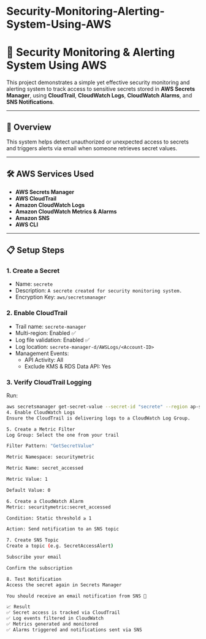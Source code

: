 # Security-Monitoring-Alerting-System-Using-AWS

# 🔐 Security Monitoring & Alerting System Using AWS

This project demonstrates a simple yet effective security monitoring and alerting system to track access to sensitive secrets stored in **AWS Secrets Manager**, using **CloudTrail**, **CloudWatch Logs**, **CloudWatch Alarms**, and **SNS Notifications**.

---

## 🚀 Overview

This system helps detect unauthorized or unexpected access to secrets and triggers alerts via email when someone retrieves secret values.

---

## 🛠️ AWS Services Used

- **AWS Secrets Manager**
- **AWS CloudTrail**
- **Amazon CloudWatch Logs**
- **Amazon CloudWatch Metrics & Alarms**
- **Amazon SNS**
- **AWS CLI**

---

## 📋 Setup Steps

### 1. Create a Secret
- Name: `secrete`
- Description: `A secrete created for security monitoring system.`
- Encryption Key: `aws/secretsmanager`

### 2. Enable CloudTrail
- Trail name: `secrete-manager`
- Multi-region: Enabled ✅
- Log file validation: Enabled ✅
- Log location: `secrete-manager-d/AWSLogs/<Account-ID>`
- Management Events:
  - API Activity: All
  - Exclude KMS & RDS Data API: Yes

### 3. Verify CloudTrail Logging
Run:
```bash
aws secretsmanager get-secret-value --secret-id "secrete" --region ap-south-1
4. Enable CloudWatch Logs
Ensure the CloudTrail is delivering logs to a CloudWatch Log Group.

5. Create a Metric Filter
Log Group: Select the one from your trail

Filter Pattern: "GetSecretValue"

Metric Namespace: securitymetric

Metric Name: secret_accessed

Metric Value: 1

Default Value: 0

6. Create a CloudWatch Alarm
Metric: securitymetric:secret_accessed

Condition: Static threshold ≥ 1

Action: Send notification to an SNS topic

7. Create SNS Topic
Create a topic (e.g. SecretAccessAlert)

Subscribe your email

Confirm the subscription

8. Test Notification
Access the secret again in Secrets Manager

You should receive an email notification from SNS 🎉

📈 Result
✅ Secret access is tracked via CloudTrail
✅ Log events filtered in CloudWatch
✅ Metrics generated and monitored
✅ Alarms triggered and notifications sent via SNS

